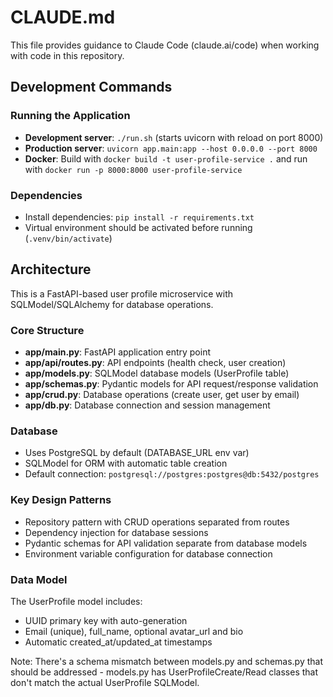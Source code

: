 # CLAUDE.md

This file provides guidance to Claude Code (claude.ai/code) when working with code in this repository.

## Development Commands

### Running the Application
- **Development server**: `./run.sh` (starts uvicorn with reload on port 8000)
- **Production server**: `uvicorn app.main:app --host 0.0.0.0 --port 8000`
- **Docker**: Build with `docker build -t user-profile-service .` and run with `docker run -p 8000:8000 user-profile-service`

### Dependencies
- Install dependencies: `pip install -r requirements.txt`
- Virtual environment should be activated before running (`.venv/bin/activate`)

## Architecture

This is a FastAPI-based user profile microservice with SQLModel/SQLAlchemy for database operations.

### Core Structure
- **app/main.py**: FastAPI application entry point
- **app/api/routes.py**: API endpoints (health check, user creation)
- **app/models.py**: SQLModel database models (UserProfile table)
- **app/schemas.py**: Pydantic models for API request/response validation
- **app/crud.py**: Database operations (create user, get user by email)
- **app/db.py**: Database connection and session management

### Database
- Uses PostgreSQL by default (DATABASE_URL env var)
- SQLModel for ORM with automatic table creation
- Default connection: `postgresql://postgres:postgres@db:5432/postgres`

### Key Design Patterns
- Repository pattern with CRUD operations separated from routes
- Dependency injection for database sessions
- Pydantic schemas for API validation separate from database models
- Environment variable configuration for database connection

### Data Model
The UserProfile model includes:
- UUID primary key with auto-generation
- Email (unique), full_name, optional avatar_url and bio
- Automatic created_at/updated_at timestamps

Note: There's a schema mismatch between models.py and schemas.py that should be addressed - models.py has UserProfileCreate/Read classes that don't match the actual UserProfile SQLModel.